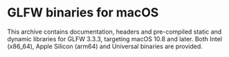 # GLFW binaries for macOS

This archive contains documentation, headers and pre-compiled static and dynamic
libraries for GLFW 3.3.3, targeting macOS 10.8 and later.  Both Intel
(x86\_64), Apple Silicon (arm64) and Universal binaries are provided.
